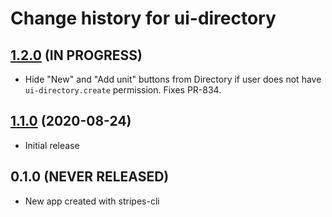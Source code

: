 # Change history for ui-directory

## [1.2.0](https://github.com/openlibraryenvironment/ui-directory/tree/v1.2.0) (IN PROGRESS)

* Hide "New" and "Add unit" buttons from Directory if user does not have `ui-directory.create` permission. Fixes PR-834.

## [1.1.0](https://github.com/openlibraryenvironment/ui-directory/tree/v1.1.0) (2020-08-24)

* Initial release

## 0.1.0 (NEVER RELEASED)

* New app created with stripes-cli
